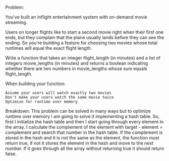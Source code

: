 Problem:

You've built an inflight entertainment system with on-demand movie streaming.

Users on longer flights like to start a second movie right when their first one ends, but they complain that the plane usually lands before they can see the ending. So you're building a feature for choosing two movies whose total runtimes will equal the exact flight length.

Write a function that takes an integer flight_length (in minutes) and a list of integers movie_lengths (in minutes) and returns a boolean indicating whether there are two numbers in movie_lengths whose sum equals flight_length.

When building your function:

    Assume your users will watch exactly two movies
    Don't make your users watch the same movie twice
    Optimize for runtime over memory

Breakdown:
This problem can be solved in many ways but to optimize runtime over memory I am going to solve it implementing a hash table.
So, first I initialize the hash table and then I start going through every element in the array.
I calculate the complement of the element with target - element = complement and search that number in the hash table.
If the complement is stored in the hash and it is not the same as the element, the function must return true, if not it stores the element in the hash and move to the next number.
If it goes through all the array without returning true it should return false.

